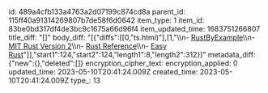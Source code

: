 id: 489a4cfb133a4763a2d07199c874cd8a
parent_id: 115ff40a91314269807b7de58f6d0642
item_type: 1
item_id: 83be0bd317df4de3bc9c1675a66d96f4
item_updated_time: 1683751266807
title_diff: "[]"
body_diff: "[{\"diffs\":[[0,\"ts.html)\"],[1,\"\\\n- [RustByExample](https://doc.rust-lang.org/rust-by-example)\\\n- [MIT Rust Version 2](https://web.mit.edu/rust-lang_v1.25/arch/amd64_ubuntu1404/share/doc/rust/html/book/second-edition/index.html)\\\n- [Rust Reference](https://doc.rust-lang.org/reference/)\\\n- [Easy Rust](https://dhghomon.github.io/easy_rust/)\"]],\"start1\":124,\"start2\":124,\"length1\":8,\"length2\":312}]"
metadata_diff: {"new":{},"deleted":[]}
encryption_cipher_text: 
encryption_applied: 0
updated_time: 2023-05-10T20:41:24.009Z
created_time: 2023-05-10T20:41:24.009Z
type_: 13